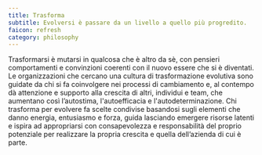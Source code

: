 ```yaml
---
title: Trasforma
subtitle: Evolversi è passare da un livello a quello più progredito.
faicon: refresh
category: philosophy
---
```


Trasformarsi è mutarsi in qualcosa che è altro da sè, con pensieri
comportamenti e convinzioni coerenti con il nuovo essere che si è diventati.
Le organizzazioni che cercano una cultura di trasformazione evolutiva sono
guidate da chi si fa coinvolgere nei processi di cambiamento e, al contempo dà
attenzione e supporto alla crescita di altri, individui e team, che aumentano
così l’autostima, l'autoefficacia e l'autodeterminazione. Chi trasforma per
evolvere fa scelte condivise basandosi sugli elementi che danno energia,
entusiasmo e forza, guida lasciando emergere risorse latenti e ispira ad
appropriarsi con consapevolezza e responsabilità del proprio potenziale per
realizzare la propria crescita e quella dell’azienda di cui è parte.
